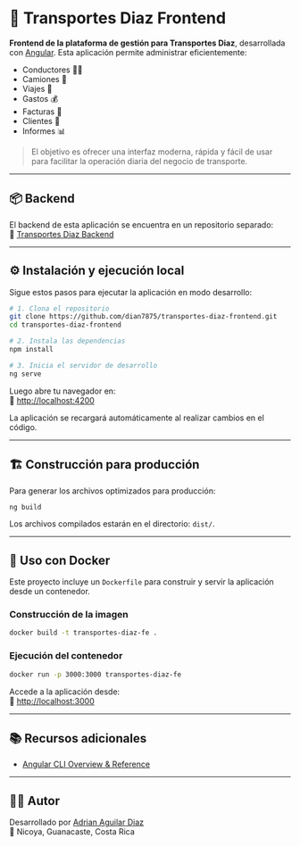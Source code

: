 # 🚛 Transportes Diaz Frontend

**Frontend de la plataforma de gestión para Transportes Diaz**, desarrollada con [Angular](https://angular.dev/). Esta aplicación permite administrar eficientemente:

- Conductores 👨‍✈️  
- Camiones 🚚  
- Viajes 📍  
- Gastos 💰  
- Facturas 🧾  
- Clientes 🧍  
- Informes 📊  

> El objetivo es ofrecer una interfaz moderna, rápida y fácil de usar para facilitar la operación diaria del negocio de transporte.

---

## 📦 Backend

El backend de esta aplicación se encuentra en un repositorio separado:  
🔗 [Transportes Diaz Backend](https://github.com/dian7875/transportes-diaz.git)

---

## ⚙️ Instalación y ejecución local

Sigue estos pasos para ejecutar la aplicación en modo desarrollo:

```bash
# 1. Clona el repositorio
git clone https://github.com/dian7875/transportes-diaz-frontend.git
cd transportes-diaz-frontend

# 2. Instala las dependencias
npm install

# 3. Inicia el servidor de desarrollo
ng serve
```

Luego abre tu navegador en:  
🔗 [http://localhost:4200](http://localhost:4200)

La aplicación se recargará automáticamente al realizar cambios en el código.

---

## 🏗️ Construcción para producción

Para generar los archivos optimizados para producción:

```bash
ng build
```

Los archivos compilados estarán en el directorio: `dist/`.

---

## 🐳 Uso con Docker

Este proyecto incluye un `Dockerfile` para construir y servir la aplicación desde un contenedor.

### Construcción de la imagen

```bash
docker build -t transportes-diaz-fe .
```

### Ejecución del contenedor

```bash
docker run -p 3000:3000 transportes-diaz-fe
```

Accede a la aplicación desde:  
🔗 [http://localhost:3000](http://localhost:3000)

---

## 📚 Recursos adicionales

- [Angular CLI Overview & Reference](https://angular.dev/tools/cli)

---

## 🧑‍💻 Autor

Desarrollado por [Adrian Aguilar Diaz](mailto:adrian.a.d7875@gmail.com)  
📍 Nicoya, Guanacaste, Costa Rica

